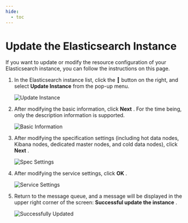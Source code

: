 ```yaml
---
hide:
  - toc
---
```


# Update the Elasticsearch Instance

If you want to update or modify the resource configuration of your Elasticsearch instance, you can follow the instructions on this page.

1. In the Elasticsearch instance list, click the __┇__ button on the right, and select __Update Instance__ from the pop-up menu.

    ![Update Instance](https://docs.daocloud.io/daocloud-docs-images/docs/en/docs/middleware/elasticsearch/images/update01.png)

2. After modifying the basic information, click __Next__ . For the time being, only the description information is supported.

    ![Basic Information](https://docs.daocloud.io/daocloud-docs-images/docs/en/docs/middleware/elasticsearch/images/update02.png)

3. After modifying the specification settings (including hot data nodes, Kibana nodes, dedicated master nodes, and cold data nodes), click __Next__ .

    ![Spec Settings](https://docs.daocloud.io/daocloud-docs-images/docs/en/docs/middleware/elasticsearch/images/update03.png)

4. After modifying the service settings, click __OK__ .

    ![Service Settings](https://docs.daocloud.io/daocloud-docs-images/docs/en/docs/middleware/elasticsearch/images/update04.png)

5. Return to the message queue, and a message will be displayed in the upper right corner of the screen: __Successful update the instance__ .

    ![Successfully Updated](https://docs.daocloud.io/daocloud-docs-images/docs/en/docs/middleware/elasticsearch/images/update05.png)
